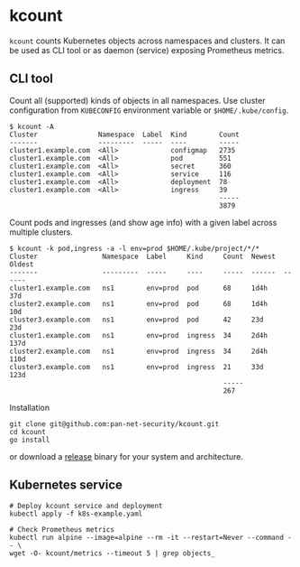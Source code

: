 # kcount

`kcount` counts Kubernetes objects across namespaces and clusters. It can be
used as CLI tool or as daemon (service) exposing Prometheus metrics.

## CLI tool

Count all (supported) kinds of objects in all namespaces. Use cluster
configuration from `KUBECONFIG` environment variable or `$HOME/.kube/config`.

```
$ kcount -A
Cluster               Namespace  Label  Kind        Count
-------               ---------  -----  ----        -----
cluster1.example.com  <All>             configmap   2735
cluster1.example.com  <All>             pod         551
cluster1.example.com  <All>             secret      360
cluster1.example.com  <All>             service     116
cluster1.example.com  <All>             deployment  78
cluster1.example.com  <All>             ingress     39
                                                    -----
                                                    3879
```

Count pods and ingresses (and show age info) with a given label across multiple
clusters.

```
$ kcount -k pod,ingress -a -l env=prod $HOME/.kube/project/*/*
Cluster                Namespace  Label     Kind     Count  Newest  Oldest
-------                ---------  -----     ----     -----  ------  ------
cluster1.example.com   ns1        env=prod  pod      68     1d4h    37d
cluster2.example.com   ns1        env=prod  pod      68     1d4h    10d
cluster3.example.com   ns1        env=prod  pod      42     23d     23d
cluster1.example.com   ns1        env=prod  ingress  34     2d4h    137d
cluster2.example.com   ns1        env=prod  ingress  34     2d4h    110d
cluster3.example.com   ns1        env=prod  ingress  21     33d     123d
                                                     -----
                                                     267
```

Installation

```
git clone git@github.com:pan-net-security/kcount.git
cd kcount
go install
```

or download a [release](https://github.com/pan-net-security/kcount/releases)
binary for your system and architecture.

## Kubernetes service

```
# Deploy kcount service and deployment
kubectl apply -f k8s-example.yaml

# Check Prometheus metrics
kubectl run alpine --image=alpine --rm -it --restart=Never --command -- \
wget -O- kcount/metrics --timeout 5 | grep objects_
```
